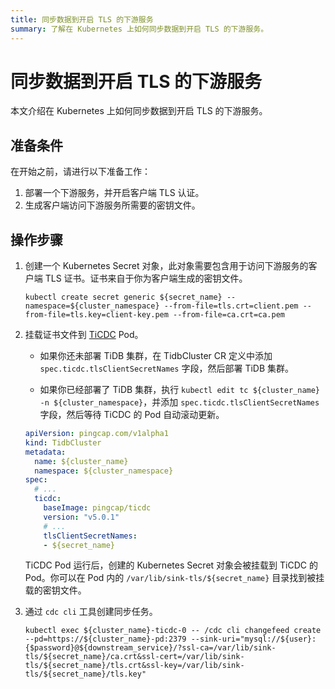 ```yaml
---
title: 同步数据到开启 TLS 的下游服务
summary: 了解在 Kubernetes 上如何同步数据到开启 TLS 的下游服务。
---
```


# 同步数据到开启 TLS 的下游服务

本文介绍在 Kubernetes 上如何同步数据到开启 TLS 的下游服务。

## 准备条件

在开始之前，请进行以下准备工作：

1. 部署一个下游服务，并开启客户端 TLS 认证。
2. 生成客户端访问下游服务所需要的密钥文件。

## 操作步骤

1. 创建一个 Kubernetes Secret 对象，此对象需要包含用于访问下游服务的客户端 TLS 证书。证书来自于你为客户端生成的密钥文件。

    
    ```shell
    kubectl create secret generic ${secret_name} --namespace=${cluster_namespace} --from-file=tls.crt=client.pem --from-file=tls.key=client-key.pem --from-file=ca.crt=ca.pem
    ```

2. 挂载证书文件到 [TiCDC](deploy-ticdc.md) Pod。

    * 如果你还未部署 TiDB 集群，在 TidbCluster CR 定义中添加 `spec.ticdc.tlsClientSecretNames` 字段，然后部署 TiDB 集群。

    * 如果你已经部署了 TiDB 集群，执行 `kubectl edit tc ${cluster_name} -n ${cluster_namespace}`，并添加 `spec.ticdc.tlsClientSecretNames` 字段，然后等待 TiCDC 的 Pod 自动滚动更新。

    ```yaml
    apiVersion: pingcap.com/v1alpha1
    kind: TidbCluster
    metadata:
      name: ${cluster_name}
      namespace: ${cluster_namespace}
    spec:
      # ...
      ticdc:
        baseImage: pingcap/ticdc
        version: "v5.0.1"
        # ...
        tlsClientSecretNames:
        - ${secret_name}
    ```

    TiCDC Pod 运行后，创建的 Kubernetes Secret 对象会被挂载到 TiCDC 的 Pod。你可以在 Pod 内的 `/var/lib/sink-tls/${secret_name}` 目录找到被挂载的密钥文件。

3. 通过 `cdc cli` 工具创建同步任务。

    
    ```shell
    kubectl exec ${cluster_name}-ticdc-0 -- /cdc cli changefeed create --pd=https://${cluster_name}-pd:2379 --sink-uri="mysql://${user}:{$password}@${downstream_service}/?ssl-ca=/var/lib/sink-tls/${secret_name}/ca.crt&ssl-cert=/var/lib/sink-tls/${secret_name}/tls.crt&ssl-key=/var/lib/sink-tls/${secret_name}/tls.key"
    ```
